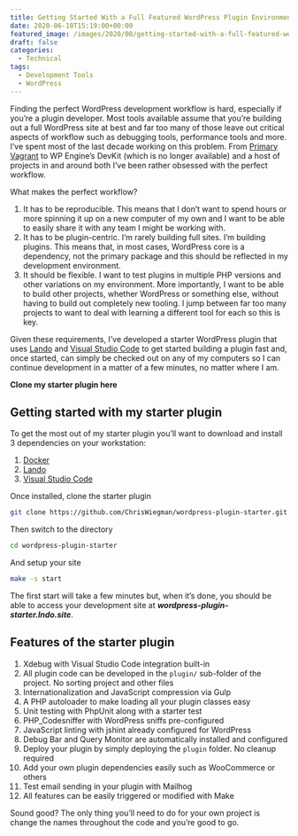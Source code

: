 ```yaml
---
title: Getting Started With a Full Featured WordPress Plugin Environment
date: 2020-06-10T15:19:00+00:00
featured_image: /images/2020/08/getting-started-with-a-full-featured-wordpress-plugin-environment.png
draft: false
categories:
  - Technical
tags:
  - Development Tools
  - WordPress
---
```


Finding the perfect WordPress development workflow is hard, especially if you’re a plugin developer. Most tools available assume that you’re building out a full WordPress site at best and far too many of those leave out critical aspects of workflow such as debugging tools, performance tools and more.
I’ve spent most of the last decade working on this problem. From [Primary Vagrant][1] to WP Engine’s DevKit (which is no longer available) and a host of projects in and around both I’ve been rather obsessed with the perfect workflow.

What makes the perfect workflow?

1. It has to be reproducible. This means that I don’t want to spend hours or more spinning it up on a new computer of my own and I want to be able to easily share it with any team I might be working with.
2. It has to be plugin-centric. I’m rarely building full sites. I’m building plugins. This means that, in most cases, WordPress core is a dependency, not the primary package and this should be reflected in my development environment.
3. It should be flexible. I want to test plugins in multiple PHP versions and other variations on my environment. More importantly, I want to be able to build other projects, whether WordPress or something else, without having to build out completely new tooling. I jump between far too many projects to want to deal with learning a different tool for each so this is key.

Given these requirements, I’ve developed a starter WordPress plugin that uses [Lando][2] and [Visual Studio Code][3] to get started building a plugin fast and, once started, can simply be checked out on any of my computers so I can continue development in a matter of a few minutes, no matter where I am.

**Clone my starter plugin here**

## Getting started with my starter plugin

To get the most out of my starter plugin you’ll want to download and install 3 dependencies on your workstation:

1. [Docker](https://www.docker.com/)
2. [Lando](https://lando.dev)
3. [Visual Studio Code](https://code.visualstudio.com/)

Once installed, clone the starter plugin

``` bash
git clone https://github.com/ChrisWiegman/wordpress-plugin-starter.git
```

Then switch to the directory

``` bash
cd wordpress-plugin-starter
```

And setup your site

``` bash
make -s start
```

The first start will take a few minutes but, when it’s done, you should be able to access your development site at _**wordpress-plugin-starter.lndo.site**_.

## Features of the starter plugin

1. Xdebug with Visual Studio Code integration built-in
2. All plugin code can be developed in the `plugin/` sub-folder of the project. No sorting project and other files
3. Internationalization and JavaScript compression via Gulp
4. A PHP autoloader to make loading all your plugin classes easy
5. Unit testing with PhpUnit along with a starter test
6. PHP_Codesniffer with WordPress sniffs pre-configured
7. JavaScript linting with jshint already configured for WordPress
8. Debug Bar and Query Monitor are automatically installed and configured
9. Deploy your plugin by simply deploying the `plugin` folder. No cleanup required
10. Add your own plugin dependencies easily such as WooCommerce or others
11. Test email sending in your plugin with Mailhog
12. All features can be easily triggered or modified with Make

Sound good? The only thing you’ll need to do for your own project is change the names throughout the code and you’re good to go.

 [1]: https://github.com/ChrisWiegman/primary-vagrant
 [2]: https://lando.dev
 [3]: https://code.visualstudio.com/